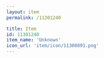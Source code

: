 ```yaml
---
layout: item
permalink: /11301240

title: Item
id: 11301240
item_name: 'Unknown'
icon_url: 'item/icon/11300891.png'
---
```

